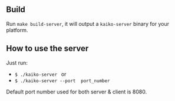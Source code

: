 
## Build
Run `make build-server`, it will output a `kaiko-server` binary for your platform.

## How to use the server
Just run:
* `$ ./kaiko-server ` 
or 
* `$ ./kaiko-server --port  port_number`

 Default port number used for both server & client is 8080. 
